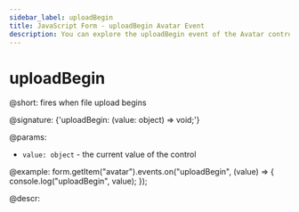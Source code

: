 ```yaml
---
sidebar_label: uploadBegin
title: JavaScript Form - uploadBegin Avatar Event 
description: You can explore the uploadBegin event of the Avatar control of Form in the documentation of the DHTMLX JavaScript UI library. Browse developer guides and API reference, try out code examples and live demos, and download a free 30-day evaluation version of DHTMLX Suite.
---
```


# uploadBegin

@short: fires when file upload begins

@signature: {'uploadBegin: (value: object) => void;'} 

@params:
- `value: object` - the current value of the control

@example:
form.getItem("avatar").events.on("uploadBegin", (value) => {
    console.log("uploadBegin", value);
});

@descr: